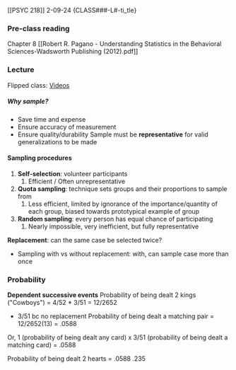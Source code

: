 [[PSYC 218]]
2-09-24
{CLASS###-L#-ti_tle}
### Pre-class reading
Chapter 8 [[Robert R. Pagano - Understanding Statistics in the Behavioral Sciences-Wadsworth Publishing (2012).pdf]]
### Lecture
Flipped class: [Videos](https://canvas.ubc.ca/courses/132566/pages/week-5-sampling-and-probability?module_item_id=6473682)

##### Why sample? 
- Save time and expense
- Ensure accuracy of measurement
- Ensure quality/durability 
Sample must be **representative** for valid generalizations to be made

#### Sampling procedures
1. **Self-selection**: volunteer participants
	1. Efficient / Often unrepresentative
2. **Quota sampling**: technique sets groups and their proportions to sample from 
	1. Less efficient, limited by ignorance of the importance/quantity of each group, biased towards prototypical example of group
3. **Random sampling**: every person has equal chance of participating
	1. Nearly impossible, very inefficient, but fully representative

**Replacement**: can the same case be selected twice? 
- Sampling with vs without replacement: with, can sample case more than once

### Probability
**Dependent successive events**
Probability of being dealt 2 kings ("Cowboys") = 4/52 * 3/51 = 12/2652 
- 3/51 bc no replacement
Probability of being dealt a matching pair = 12/2652(13) = .0588

Or, 1 (probability of being dealt any card) x 3/51 (probability of being dealt a matching card) = .0588

Probability of being dealt 2 hearts = .0588
.235



